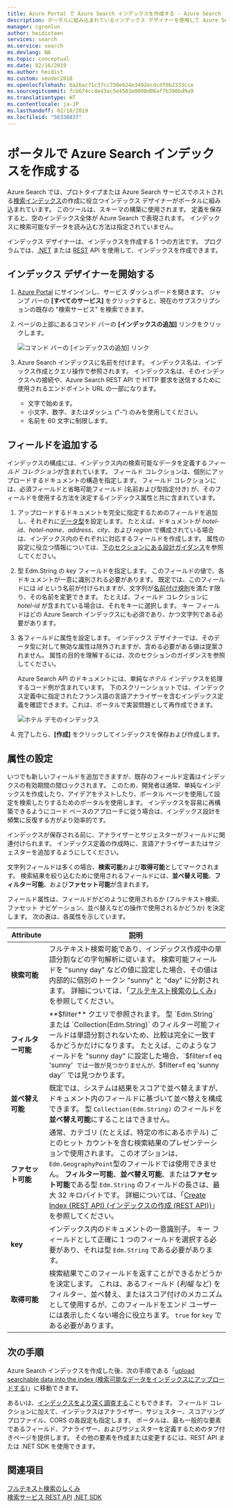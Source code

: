 ```yaml
---
title: Azure Portal で Azure Search インデックスを作成する - Azure Search
description: ポータルに組み込まれているインデックス デザイナーを使用して Azure Search のインデックスを作成する方法について説明します。
manager: cgronlun
author: heidisteen
services: search
ms.service: search
ms.devlang: NA
ms.topic: conceptual
ms.date: 02/16/2019
ms.author: heidist
ms.custom: seodec2018
ms.openlocfilehash: 6a2bac71c37cc750eb24e3492ecdcdf0b2333cce
ms.sourcegitcommit: fcb674cc4e43ac5e4583e0098d06af7b398bd9a9
ms.translationtype: HT
ms.contentlocale: ja-JP
ms.lasthandoff: 02/18/2019
ms.locfileid: "56338837"
---
```

# <a name="create-an-azure-search-index-in-the-portal"></a>ポータルで Azure Search インデックスを作成する

Azure Search では、プロトタイプまたは Azure Search サービスでホストされる[検索インデックス](search-what-is-an-index.md)の作成に役立つインデックス デザイナーがポータルに組み込まれています。 このツールは、スキーマの構築に使用されます。 定義を保存すると、空のインデックス全体が Azure Search で表現されます。 インデックスに検索可能なデータを読み込む方法は指定されていません。

インデックス デザイナーは、インデックスを作成する 1 つの方法です。 プログラムでは、[.NET](search-create-index-dotnet.md) または [REST](search-create-index-rest-api.md) API を使用して、インデックスを作成できます。

## <a name="start-index-designer"></a>インデックス デザイナーを開始する

1. [Azure Portal](https://portal.azure.com) にサインインし、サービス ダッシュボードを開きます。 ジャンプ バーの **[すべてのサービス]** をクリックすると、現在のサブスクリプションの既存の "検索サービス" を検索できます。 

2. ページの上部にあるコマンド バーの **[インデックスの追加]** リンクをクリックします。

   ![コマンド バーの [インデックスの追加] リンク](media/search-create-index-portal/add-index.png "コマンド バーの [インデックスの追加] リンク")

3. Azure Search インデックスに名前を付けます。 インデックス名は、インデックス作成とクエリ操作で参照されます。 インデックス名は、そのインデックスへの接続や、Azure Search REST API で HTTP 要求を送信するために使用されるエンドポイント URL の一部になります。

   * 文字で始めます。
   * 小文字、数字、またはダッシュ ("-") のみを使用してください。
   * 名前を 60 文字に制限します。

## <a name="add-fields"></a>フィールドを追加する

インデックスの構成には、インデックス内の検索可能なデータを定義する*フィールド コレクション*が含まれています。 フィールド コレクションは、個別にアップロードするドキュメントの構造を指定します。 フィールド コレクションには、必須フィールドと省略可能フィールド (名前および型指定付き) が、そのフィールドを使用する方法を決定するインデックス属性と共に含まれています。

1. アップロードするドキュメントを完全に指定するためのフィールドを追加し、それぞれに[データ型](https://docs.microsoft.com/rest/api/searchservice/supported-data-types)を設定します。 たとえば、ドキュメントが *hotel-id*、*hotel-name*、*address*、*city*、および *region* で構成されている場合は、インデックス内のそれぞれに対応するフィールドを作成します。 属性の設定に役立つ情報については、[下のセクションにある設計ガイダンス](#design)を参照してください。

2. 型 Edm.String の *key* フィールドを指定します。 このフィールドの値で、各ドキュメントが一意に識別される必要があります。 既定では、このフィールドには *id* という名前が付けられますが、文字列が[名前付け規則](https://docs.microsoft.com/rest/api/searchservice/Naming-rules)を満たす限り、その名前を変更できます。 たとえば、フィールド コレクションに *hotel-id* が含まれている場合は、それをキーに選択します。 キー フィールドはどの Azure Search インデックスにも必須であり、かつ文字列である必要があります。

3. 各フィールドに属性を設定します。 インデックス デザイナーでは、そのデータ型に対して無効な属性は除外されますが、含める必要がある値は提案されません。 属性の目的を理解するには、次のセクションのガイダンスを参照してください。

    Azure Search API のドキュメントには、単純な*ホテル* インデックスを処理するコード例が含まれています。 下のスクリーンショットでは、インデックス定義中に指定されたフランス語の言語アナライザーを含むインデックス定義を確認できます。これは、ポータルで実習問題として再作成できます。

    ![ホテル デモのインデックス](media/search-create-index-portal/field-definitions.png "ホテル デモのインデックス")

4. 完了したら、**[作成]** をクリックしてインデックスを保存および作成します。

<a name="design"></a>

## <a name="set-attributes"></a>属性の設定

いつでも新しいフィールドを追加できますが、既存のフィールド定義はインデックスの有効期間の間ロックされます。 このため、開発者は通常、単純なインデックスを作成したり、アイデアをテストしたり、ポータル ページを使用して設定を検索したりするためのポータルを使用します。 インデックスを容易に再構築できるようにコード ベースのアプローチに従う場合は、インデックス設計を頻繁に反復する方がより効率的です。

インデックスが保存される前に、アナライザーとサジェスターがフィールドに関連付けられます。 インデックス定義の作成時に、言語アナライザーまたはサジェスターを追加するようにしてください。

文字列フィールドは多くの場合、**検索可能**および**取得可能**としてマークされます。 検索結果を絞り込むために使用されるフィールドには、**並べ替え可能**、**フィルター可能**、および**ファセット可能**が含まれます。

フィールド属性は、フィールドがどのように使用されるか (フルテキスト検索、ファセット ナビゲーション、並べ替えなどの操作で使用されるかどうか) を決定します。 次の表は、各属性を示しています。

|Attribute|説明|  
|---------------|-----------------|  
|**検索可能**|フルテキスト検索可能であり、インデックス作成中の単語分割などの字句解析に従います。 検索可能フィールドを "sunny day" などの値に設定した場合、その値は内部的に個別のトークン "sunny" と "day" に分割されます。 詳細については、「[フルテキスト検索のしくみ](search-lucene-query-architecture.md)」を参照してください。|  
|**フィルター可能**|**$filter** クエリで参照されます。 型 `Edm.String` または `Collection(Edm.String)` のフィルター可能フィールドは単語分割されないため、比較は完全に一致するかどうかだけになります。 たとえば、このようなフィールドを "sunny day" に設定した場合、`$filter=f eq 'sunny'` では一致が見つかりませんが、`$filter=f eq 'sunny day'` では見つかります。 |  
|**並べ替え可能**|既定では、システムは結果をスコアで並べ替えますが、ドキュメント内のフィールドに基づいて並べ替えを構成できます。 型 `Collection(Edm.String)` のフィールドを**並べ替え可能**にすることはできません。 |  
|**ファセット可能**|通常、カテゴリ (たとえば、特定の市にあるホテル) ごとのヒット カウントを含む検索結果のプレゼンテーションで使用されます。 このオプションは、 `Edm.GeographyPoint`型のフィールドでは使用できません。 **フィルター可能**、**並べ替え可能**、または**ファセット可能**である型 `Edm.String` のフィールドの長さは、最大 32 キロバイトです。 詳細については、「[Create Index (REST API) (インデックスの作成 (REST API))](https://docs.microsoft.com/rest/api/searchservice/create-index)」を参照してください。|  
|**key**|インデックス内のドキュメントの一意識別子。 キー フィールドとして正確に 1 つのフィールドを選択する必要があり、それは型 `Edm.String` である必要があります。|  
|**取得可能**|検索結果でこのフィールドを返すことができるかどうかを決定します。 これは、あるフィールド (*利幅* など) をフィルター、並べ替え、またはスコア付けのメカニズムとして使用するが、このフィールドをエンド ユーザーには表示したくない場合に役立ちます。 `true` for `key` である必要があります。|  

## <a name="next-steps"></a>次の手順

Azure Search インデックスを作成した後、次の手順である「[upload searchable data into the index (検索可能なデータをインデックスにアップロードする)](search-what-is-data-import.md)」に移動できます。

あるいは、[インデックスをより深く調査する](search-what-is-an-index.md)こともできます。 フィールド コレクションに加えて、インデックスはアナライザー、サジェスター、スコアリング プロファイル、CORS の各設定も指定します。 ポータルは、最も一般的な要素であるフィールド、アナライザー、およびサジェスターを定義するためのタブ付きページを提供します。 その他の要素を作成または変更するには、REST API または .NET SDK を使用できます。

## <a name="see-also"></a>関連項目

 [フルテキスト検索のしくみ](search-lucene-query-architecture.md)  
 [検索サービス REST API](https://docs.microsoft.com/rest/api/searchservice/) [.NET SDK](https://docs.microsoft.com/dotnet/api/overview/azure/search?view=azure-dotnet)

